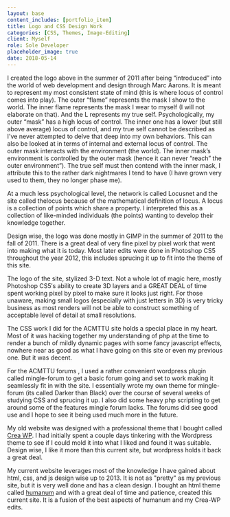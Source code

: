 ```yaml
---
layout: base
content_includes: [portfolio_item]
title: Logo and CSS Design Work
categories: [CSS, Themes, Image-Editing]
client: Myself
role: Sole Developer
placeholder_image: true
date: 2018-05-14
---
```


I created the logo above in the summer of 2011 after being “introduced” into the world of web development and design through Marc Aarons. It is meant to represent my most consistent state of mind (this is where locus of control comes into play). The outer “flame” represents the mask I show to the world. The inner flame represents the mask I wear to myself (I will not elaborate on that). And the L represents my true self. Psychologically, my outer “mask” has a high locus of control. The inner one has a lower (but still above average) locus of control, and my true self cannot be described as I've never attempted to delve that deep into my own behaviors. This can also be looked at in terms of internal and external locus of control. The outer mask interacts with the environment (the world). The inner mask’s environment is controlled by the outer mask (hence it can never “reach” the outer environment”). The true self must then contend with the inner mask, I attribute this to the rather dark nightmares I tend to have (I have grown very used to them, they no longer phase me).

At a much less psychological level, the network is called Locusnet and the site called thelocus because of the mathematical definition of locus. A locus is a collection of points which share a property. I interpreted this as a collection of like-minded individuals (the points) wanting to develop their knowledge together.

Design wise, the logo was done mostly in GIMP in the summer of 2011 to the fall of 2011. There is a great deal of very fine pixel by pixel work that went into making what it is today. Most later edits were done in Photoshop CS5 throughout the year 2012, this includes sprucing it up to fit into the theme of this site.

The logo of the site, stylized 3-D text. Not a whole lot of magic here, mostly Photoshop CS5′s ability to create 3D layers and a GREAT DEAL of time spent working pixel by pixel to make sure it looks just right. For those unaware, making small logos (especially with just letters in 3D) is very tricky business as most renders will not be able to construct something of acceptable level of detail at small resolutions.

The CSS work I did for the ACMTTU site holds a special place in my heart. Most of it was hacking together my understanding of php at the time to render a bunch of mildly dynamic pages with some fancy javascript effects, nowhere near as good as what I have going on this site or even my previous one. But it was decent.

For the ACMTTU forums , I used a rather convenient wordpress plugin called mingle-forum to get a basic forum going and set to work making it seamlessly fit in with the site. I essentially wrote my own theme for mingle-forum (its called Darker than Black) over the course of several weeks of studying CSS and sprucing it up. I also did some heavy php scripting to get around some of the features mingle forum lacks. The forums did see good use and I hope to see it being used much more in the future.

My old website was designed with a professional theme that I bought called [Crea WP](http://themeforest.net/item/crea-wp/424783?WT.ac=search_item&WT.seg_1=search_item&WT.z_author=Dream-Theme). I had initially spent a couple days tinkering with the Wordpress theme to see if I could mold it into what I liked and found it was suitable. Design wise, I like it more than this current site, but wordpress holds it back a great deal.

My current website leverages most of the knowledge I have gained about html, css, and js design wise up to 2013. It is not as "pretty" as my previous site, but it is very well done and has a clean design. I bought an html theme called [humanum](http://themeforest.net/item/humanum-responsive-vcard-template/5230208) and with a great deal of time and patience, created this current site. It is a fusion of the best aspects of humanum and my Crea-WP edits.
